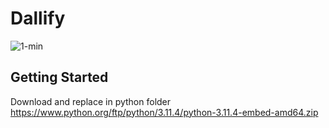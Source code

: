 # Dallify
![1-min](https://github.com/AmirHosseinAsa/dallify/assets/92585902/fc4d636f-778f-4ae9-be19-3166a0543766)


## Getting Started
Download and replace in python folder
https://www.python.org/ftp/python/3.11.4/python-3.11.4-embed-amd64.zip

